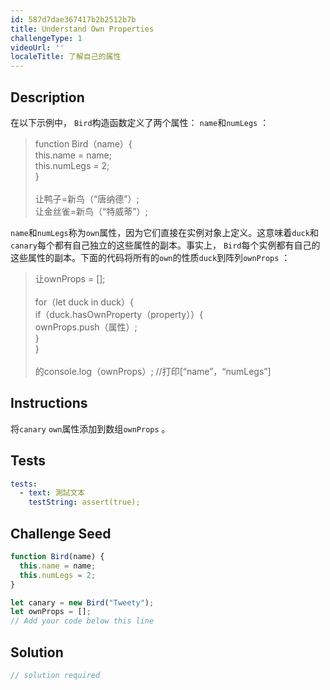 ```yaml
---
id: 587d7dae367417b2b2512b7b
title: Understand Own Properties
challengeType: 1
videoUrl: ''
localeTitle: 了解自己的属性
---
```


## Description
<section id="description">在以下示例中， <code>Bird</code>构造函数定义了两个属性： <code>name</code>和<code>numLegs</code> ： <blockquote> function Bird（name）{ <br> this.name = name; <br> this.numLegs = 2; <br> } <br><br>让鸭子=新鸟（“唐纳德”）; <br>让金丝雀=新鸟（“特威蒂”）; </blockquote> <code>name</code>和<code>numLegs</code>称为<code>own</code>属性，因为它们直接在实例对象上定义。这意味着<code>duck</code>和<code>canary</code>每个都有自己独立的这些属性的副本。事实上， <code>Bird</code>每个实例都有自己的这些属性的副本。下面的代码将所有的<code>own</code>的性质<code>duck</code>到阵列<code>ownProps</code> ： <blockquote>让ownProps = []; <br><br> for（let duck in duck）{ <br> if（duck.hasOwnProperty（property））{ <br> ownProps.push（属性）; <br> } <br> } <br><br>的console.log（ownProps）; //打印[“name”，“numLegs”] </blockquote></section>

## Instructions
<section id="instructions">将<code>canary</code> <code>own</code>属性添加到数组<code>ownProps</code> 。 </section>

## Tests
<section id='tests'>

```yml
tests:
  - text: 測試文本
    testString: assert(true);

```

</section>

## Challenge Seed
<section id='challengeSeed'>

<div id='js-seed'>

```js
function Bird(name) {
  this.name = name;
  this.numLegs = 2;
}

let canary = new Bird("Tweety");
let ownProps = [];
// Add your code below this line

```

</div>



</section>

## Solution
<section id='solution'>

```js
// solution required
```
</section>
